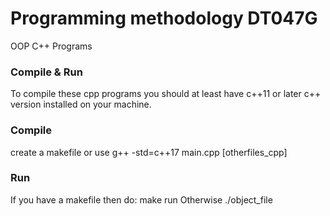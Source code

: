 # Programming methodology DT047G
 OOP C++ Programs

<h3> Compile & Run </h3>
To compile these cpp programs you should at least have c++11 or later c++ version installed on your machine. 

<h3> Compile </h3>
create a makefile or use g++ -std=c++17 main.cpp [otherfiles_cpp] 

<h3> Run </h3>
If you have a makefile then do: make run
Otherwise ./object_file
